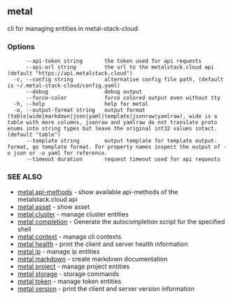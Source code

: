 ## metal

cli for managing entities in metal-stack-cloud

### Options

```
      --api-token string       the token used for api requests
      --api-url string         the url to the metalstack.cloud api (default "https://api.metalstack.cloud")
  -c, --config string          alternative config file path, (default is ~/.metal-stack-cloud/config.yaml)
      --debug                  debug output
      --force-color            force colored output even without tty
  -h, --help                   help for metal
  -o, --output-format string   output format (table|wide|markdown|json|yaml|template|jsonraw|yamlraw), wide is a table with more columns, jsonraw and yamlraw do not translate proto enums into string types but leave the original int32 values intact. (default "table")
      --template string        output template for template output-format, go template format. For property names inspect the output of -o json or -o yaml for reference.
      --timeout duration       request timeout used for api requests
```

### SEE ALSO

* [metal api-methods](metal_api-methods.md)	 - show available api-methods of the metalstack.cloud api
* [metal asset](metal_asset.md)	 - show asset
* [metal cluster](metal_cluster.md)	 - manage cluster entities
* [metal completion](metal_completion.md)	 - Generate the autocompletion script for the specified shell
* [metal context](metal_context.md)	 - manage cli contexts
* [metal health](metal_health.md)	 - print the client and server health information
* [metal ip](metal_ip.md)	 - manage ip entities
* [metal markdown](metal_markdown.md)	 - create markdown documentation
* [metal project](metal_project.md)	 - manage project entities
* [metal storage](metal_storage.md)	 - storage commands
* [metal token](metal_token.md)	 - manage token entities
* [metal version](metal_version.md)	 - print the client and server version information

